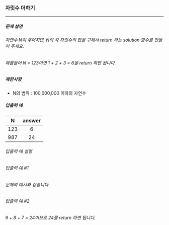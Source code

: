 ### 자릿수 더하기

***

##### 문제 설명

###### 자연수 N이 주어지면, N의 각 자릿수의 합을 구해서 return 하는 solution 함수를 만들어 주세요.
###### 예를들어 N = 123이면 1 + 2 + 3 = 6을 return 하면 됩니다.

##### 제한사항
* N의 범위 : 100,000,000 이하의 자연수

##### 입출력 예
N	   |answer|
|:--:|:----:|
123	 |6     |
987	 |24    |

###### 입출력 예 설명
###### 입출력 예 #1
###### 문제의 예시와 같습니다.

###### 입출력 예 #2
###### 9 + 8 + 7 = 24이므로 24를 return 하면 됩니다.
